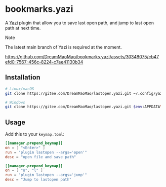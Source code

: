 # bookmarks.yazi

A [Yazi](https://github.com/sxyazi/yazi) plugin that allow you to 
save last open path, and jump to last open path at next time.

> [!NOTE]
> The latest main branch of Yazi is required at the moment.


https://github.com/DreamMaoMao/bookmarks.yazi/assets/30348075/cb47efd0-7567-456c-8224-c7ae41130b34


## Installation

```sh
# Linux/macOS
git clone https://gitee.com/DreamMaoMao/lastopen.yazi.git ~/.config/yazi/plugins/bookmarks.yazi

# Windows
git clone https://gitee.com/DreamMaoMao/lastopen.yazi.git $env:APPDATA\yazi\config\plugins\lastopen.yazi
```

## Usage

Add this to your `keymap.toml`:

```toml
[[manager.prepend_keymap]]
on = [ "<Enter>" ]
run = "plugin lastopen --args='open'"
desc = "open file and save path"

[[manager.prepend_keymap]]
on = [ "u", "l" ]
run = "plugin lastopen --args='jump'"
desc = "Jump to lastopen path"

```
